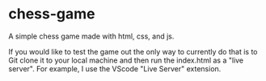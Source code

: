 # chess-game
A simple chess game made with html, css, and js.

If you would like to test the game out the only way to currently do that is to Git clone it to your local machine and then run the index.html as a "live server".
For example, I use the VScode "Live Server" extension.
